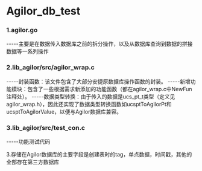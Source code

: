 # Agilor_db_test
###  1.agilor.go
-----主要是在数据传入数据库之前的拆分操作，以及从数据库查询到数据的拼接数据等一系列操作
###  2.lib_agilor/src/agilor_wrap.c 
-----封装函数：该文件包含了大部分安捷原数据库操作函数的封装。
-----新增功能模块：包含了一些根据需求新添加的功能函数（都在agilor_wrap.c中NewFun注释处）。
-----数据类型转换：由于传入的数据是ucs_pt_t类型（定义见agilor_wrap.h），因此还实现了数据类型转换函数如ucsptToAgilorPt和ucsptToAgilorValue，以便与Agilor数据库兼容。
###  3.lib_agilor/src/test_con.c
-----功能测试代码

3.存储在Agilor数据库的主要字段是创建表时的tag，单点数据，时间戳，其他的全部存在第三方数据库
